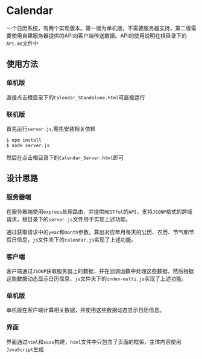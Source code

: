 # Calendar
一个日历系统，有两个实现版本。第一版为单机版，不需要服务器支持，第二版需要使用自建服务器提供的API向客户端传送数据。API的使用说明在根目录下的`API.md`文件中
## 使用方法
### 单机版
直接点击根目录下的`Calendar_Standalone.html`可直接运行
### 联机版
首先运行`server.js`,需先安装相关依赖
```
$ npm install
$ node server.js
```
然后在点击根目录下的`Calendar_Server.html`即可

## 设计思路
### 服务器端
在服务器端使用`express`处理路由，并提供`RESTful`的`API`，支持`JSONP`格式的跨域请求，根目录下的`server.js`文件用于实现上述功能。

通过获取请求中的`year`和`month`参数，算出对应年月每天的公历、农历、节气和节假日信息，`js`文件夹下的`calendar.js`实现了上述功能。

### 客户端
客户端通过`JSONP`获取服务器上的数据，并在回调函数中处理这些数据，然后根据这些数据动态显示日历信息，`js`文件夹下的`index-multi.js`实现了上述功能。

### 单机版
单机版在客户端计算相关数据，并使用这些数据动态显示日历信息。

### 界面
界面通过`html`和`scss`构建，`html`文件中只包含了页面的框架，主体内容使用`JavaScript`生成